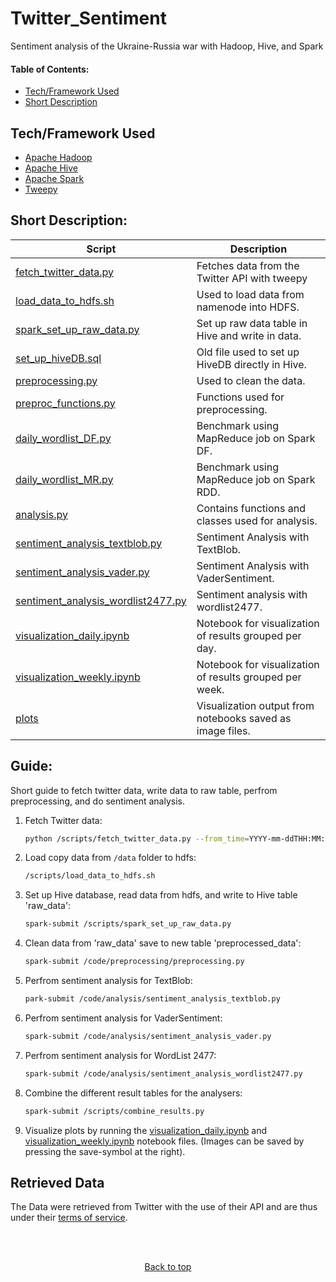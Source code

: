 
<a name="toppp"></a>
# Twitter_Sentiment
Sentiment analysis of the Ukraine-Russia war with Hadoop, Hive, and Spark
#### Table of Contents:  
- [Tech/Framework Used](#tech)  
- [Short Description](#desc)  





<a name="tech"></a>
## Tech/Framework Used
- [Apache Hadoop](https://hadoop.apache.org/)
- [Apache Hive](https://hive.apache.org/)
- [Apache Spark](https://spark.apache.org/)
- [Tweepy](https://www.tweepy.org/)

<a name="desc"></a>
## Short Description:

Script  | Description
------------- | ------------- 
[fetch_twitter_data.py](https://github.com/havardMoe/Twitter_Sentiment/blob/c5bbb9a0e545c8305d869071e505ab6a631d7ca3/scripts/fetch_twitter_data.py)  | Fetches data from the Twitter API with tweepy
[load_data_to_hdfs.sh](https://github.com/havardMoe/Twitter_Sentiment/blob/c5bbb9a0e545c8305d869071e505ab6a631d7ca3/scripts/load_data_to_hdfs.sh)  | Used to load data from namenode into HDFS.
[spark_set_up_raw_data.py](https://github.com/havardMoe/Twitter_Sentiment/blob/c5bbb9a0e545c8305d869071e505ab6a631d7ca3/scripts/spark_set_up_raw_data.py)  | Set up raw data table in Hive and write in data.
[set_up_hiveDB.sql](https://github.com/havardMoe/Twitter_Sentiment/blob/f9253edb3affe3b40b68b7796c474d6c8e1bea88/scripts/set_up_hiveDB.sql)  | Old file used to set up HiveDB directly in Hive.
[preprocessing.py](https://github.com/havardMoe/Twitter_Sentiment/blob/c5bbb9a0e545c8305d869071e505ab6a631d7ca3/code/preprocessing/preprocessing.py)  | Used to clean the data.
[preproc_functions.py](https://github.com/havardMoe/Twitter_Sentiment/blob/c5bbb9a0e545c8305d869071e505ab6a631d7ca3/code/preprocessing/preproc_functions.py)  | Functions used for preprocessing.
[daily_wordlist_DF.py](https://github.com/havardMoe/Twitter_Sentiment/blob/f9253edb3affe3b40b68b7796c474d6c8e1bea88/code/analysis/daily_wordlist_DF.py)  | Benchmark using MapReduce job on Spark DF.
[daily_wordlist_MR.py](https://github.com/havardMoe/Twitter_Sentiment/blob/f9253edb3affe3b40b68b7796c474d6c8e1bea88/code/analysis/daily_wordlist_MR.py)  | Benchmark using MapReduce job on Spark RDD.
[analysis.py](https://github.com/havardMoe/Twitter_Sentiment/blob/f9253edb3affe3b40b68b7796c474d6c8e1bea88/code/analysis/analysis.py)  | Contains functions and classes used for analysis.
[sentiment_analysis_textblob.py](https://github.com/havardMoe/Twitter_Sentiment/blob/c5bbb9a0e545c8305d869071e505ab6a631d7ca3/code/analysis/sentiment_analysis_textblob.py)  | Sentiment Analysis with TextBlob.
[sentiment_analysis_vader.py](https://github.com/havardMoe/Twitter_Sentiment/blob/f9253edb3affe3b40b68b7796c474d6c8e1bea88/code/analysis/sentiment_analysis_vader.py)  | Sentiment Analysis with VaderSentiment.
[sentiment_analysis_wordlist2477.py](https://github.com/havardMoe/Twitter_Sentiment/blob/f9253edb3affe3b40b68b7796c474d6c8e1bea88/code/analysis/sentiment_analysis_wordlist2477.py)  | Sentiment analysis with wordlist2477.
[visualization_daily.ipynb](https://github.com/havardMoe/Twitter_Sentiment/blob/f9253edb3affe3b40b68b7796c474d6c8e1bea88/code/visualizing/visualization_daily.ipynb)  | Notebook for visualization of results grouped per day.
[visualization_weekly.ipynb](https://github.com/havardMoe/Twitter_Sentiment/blob/f9253edb3affe3b40b68b7796c474d6c8e1bea88/code/visualizing/visualization_weekly.ipynb)  | Notebook for visualization of results grouped per week.
[plots](https://github.com/havardMoe/Twitter_Sentiment/tree/c5bbb9a0e545c8305d869071e505ab6a631d7ca3/code/visualizing/plots)  | Visualization output from notebooks saved as image files.


<a name="guide"></a>
## Guide:  
Short guide to fetch twitter data, write data to raw table, perfrom preprocessing, and do sentiment analysis.
1. Fetch Twitter data:

    ```bash
    python /scripts/fetch_twitter_data.py --from_time=YYYY-mm-ddTHH:MM:SSZ --to_time=YYYY-mm-ddTHH:MM:SSZ
    ```

2. Load copy data from `/data` folder to hdfs:
    ```bash
    /scripts/load_data_to_hdfs.sh
    ```

3. Set up Hive database, read data from hdfs, and write to Hive table 'raw_data':  
    ```bash
    spark-submit /scripts/spark_set_up_raw_data.py
    ```  

4. Clean data from 'raw_data' save to new table 'preprocessed_data':  
    ```bash
    spark-submit /code/preprocessing/preprocessing.py
    ```

5. Perfrom sentiment analysis for TextBlob:  
    ```bash
    park-submit /code/analysis/sentiment_analysis_textblob.py
    ```

6. Perfrom sentiment analysis for VaderSentiment:  
    ```bash
    spark-submit /code/analysis/sentiment_analysis_vader.py
    ```

7. Perfrom sentiment analysis for WordList 2477:  
    ```bash
    spark-submit /code/analysis/sentiment_analysis_wordlist2477.py
    ```
    
8. Combine the different result tables for the analysers:  
    ```bash
    spark-submit /scripts/combine_results.py
    ```

9. Visualize plots by running the [visualization_daily.ipynb](https://github.com/havardMoe/Twitter_Sentiment/blob/f9253edb3affe3b40b68b7796c474d6c8e1bea88/code/visualizing/visualization_daily.ipynb) and [visualization_weekly.ipynb](https://github.com/havardMoe/Twitter_Sentiment/blob/f9253edb3affe3b40b68b7796c474d6c8e1bea88/code/visualizing/visualization_weekly.ipynb) notebook files. (Images can be saved by pressing the save-symbol at the right).


## Retrieved Data
The Data were retrieved from Twitter with the use of their API and are thus under their [terms of service](https://developer.twitter.com/en/developer-terms/agreement-and-policy).

<br />
<br />

<p align="center">
    <a  href="#toppp">Back to top </a>
</p>

